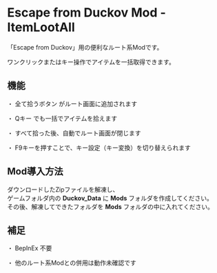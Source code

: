 # Escape from Duckov Mod - ItemLootAll

「Escape from Duckov」用の便利なルート系Modです。

ワンクリックまたはキー操作でアイテムを一括取得できます。
## 機能

・ 全て拾うボタン がルート画面に追加されます

・ Qキー でも一括でアイテムを拾えます

・ すべて拾った後、自動でルート画面が閉じます

・ F9キーを押すことで、キー設定（キー変換）を切り替えられます

## Mod導入方法
ダウンロードしたZipファイルを解凍し、  
ゲームフォルダ内の **Duckov_Data** に **Mods** フォルダを作成してください。  
その後、解凍してできたフォルダを **Mods** フォルダの中に入れてください。

## 補足

・ BepInEx 不要

・ 他のルート系Modとの併用は動作未確認です

